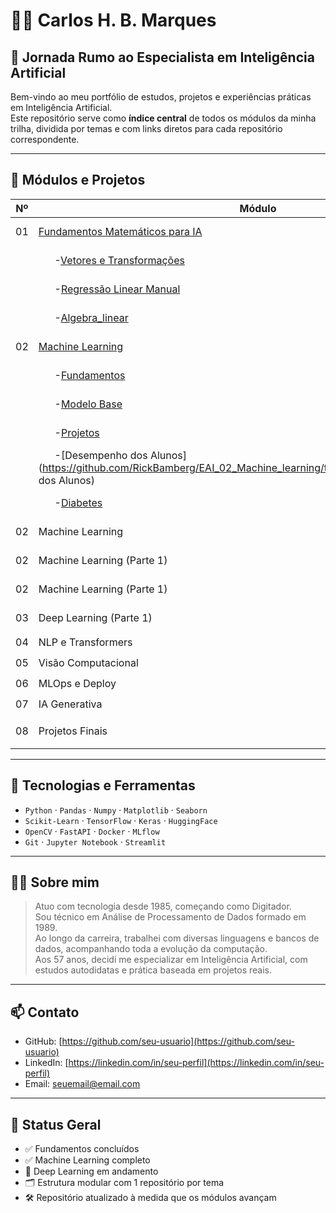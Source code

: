 # 👨‍💻 Carlos H. B. Marques  
## 🧭 Jornada Rumo ao Especialista em Inteligência Artificial

Bem-vindo ao meu portfólio de estudos, projetos e experiências práticas em Inteligência Artificial.  
Este repositório serve como **índice central** de todos os módulos da minha trilha, dividida por temas e com links diretos para cada repositório correspondente.

---

## 🚀 Módulos e Projetos

| Nº | Módulo                            | Status          |
|----|-----------------------------------|-----------------|
| 01 | [Fundamentos Matemáticos para IA](https://github.com/RickBamberg/EAI_01_Funtamentos_Matematica_para_IA) | ✅ Concluído | 
|    | &nbsp;&nbsp;&nbsp;&nbsp;&nbsp;&nbsp;-[Vetores e Transformações](https://github.com/RickBamberg/EAI_01_Funtamentos_Matematica_para_IA/tree/main/01_Vetores_e_Transformações) | ✅ Concluído | 
|    | &nbsp;&nbsp;&nbsp;&nbsp;&nbsp;&nbsp;-[Regressão Linear Manual](https://github.com/RickBamberg/EAI_01_Funtamentos_Matematica_para_IA/tree/main/02_Regressão_Linear_Manual) | ✅ Concluído | 
|    | &nbsp;&nbsp;&nbsp;&nbsp;&nbsp;&nbsp;-[Algebra_linear](https://github.com/RickBamberg/EAI_01_Funtamentos_Matematica_para_IA/tree/main/03_Algebra_linear) | ✅ Concluído | 
| 02 | [Machine Learning](https://github.com/RickBamberg/EAI_02_Machine_learning) | ✅ Concluído | 
|    | &nbsp;&nbsp;&nbsp;&nbsp;&nbsp;&nbsp;-[Fundamentos](https://github.com/RickBamberg/EAI_02_Machine_learning/tree/main/Fundamentos) | ✅ Concluído | 
|    | &nbsp;&nbsp;&nbsp;&nbsp;&nbsp;&nbsp;-[Modelo Base](https://github.com/RickBamberg/EAI_02_Machine_learning/tree/main/Modelo_Base) | ✅ Concluído | 
|    | &nbsp;&nbsp;&nbsp;&nbsp;&nbsp;&nbsp;-[Projetos](https://github.com/RickBamberg/EAI_02_Machine_learning/tree/main/Projetos) | ✅ Concluído | 
|    | &nbsp;&nbsp;&nbsp;&nbsp;&nbsp;&nbsp;-[Desempenho dos Alunos](https://github.com/RickBamberg/EAI_02_Machine_learning/tree/main/Projetos/Desempenho dos Alunos) | ✅ Con
|    | &nbsp;&nbsp;&nbsp;&nbsp;&nbsp;&nbsp;-[Diabetes](https://github.com/RickBamberg/EAI_02_Machine_learning/tree/main/Projetos/Diabetes) | ✅ Concluído | 
| 02 | Machine Learning                  | ✅ Concluído    | [🔗 Acessar](https://github.com/RickBamberg/EAI-Funtamentos_Matemática_para_IA) |
| 02 | Machine Learning (Parte 1)        | ✅ Concluído    | [🔗 Acessar](https://github.com/RickBamberg/EAI-machine-learning) |
| 02 | Machine Learning (Parte 1)        | ✅ Concluído    | [🔗 Acessar](https://github.com/RickBamberg/EAI-machine-learning) |
| 03 | Deep Learning (Parte 1)           | 🚧 Em andamento | [🔗 Acessar](https://github.com/RickBamberg/EAI-deep-learning) |
| 04 | NLP e Transformers                | ⏳ Próximo      | – |
| 05 | Visão Computacional               | ⏳ Próximo      | – |
| 06 | MLOps e Deploy                    | ⏳ Próximo      | – |
| 07 | IA Generativa                     | ⏳ Próximo      | – |
| 08 | Projetos Finais                   | ⏳ Em breve     | – |

---

## 🧠 Tecnologias e Ferramentas

- `Python` · `Pandas` · `Numpy` · `Matplotlib` · `Seaborn`
- `Scikit-Learn` · `TensorFlow` · `Keras` · `HuggingFace`
- `OpenCV` · `FastAPI` · `Docker` · `MLflow`
- `Git` · `Jupyter Notebook` · `Streamlit`

---

## 👨‍🔧 Sobre mim

> Atuo com tecnologia desde 1985, começando como Digitador.  
> Sou técnico em Análise de Processamento de Dados formado em 1989.  
> Ao longo da carreira, trabalhei com diversas linguagens e bancos de dados, acompanhando toda a evolução da computação.  
> Aos 57 anos, decidi me especializar em Inteligência Artificial, com estudos autodidatas e prática baseada em projetos reais.

---

## 📫 Contato

- GitHub: [https://github.com/seu-usuario](https://github.com/seu-usuario)
- LinkedIn: [https://linkedin.com/in/seu-perfil](https://linkedin.com/in/seu-perfil)
- Email: seuemail@email.com

---

## 🧭 Status Geral

- ✅ Fundamentos concluídos
- ✅ Machine Learning completo
- 🚧 Deep Learning em andamento
- 🗂️ Estrutura modular com 1 repositório por tema
- 🛠️ Repositório atualizado à medida que os módulos avançam
